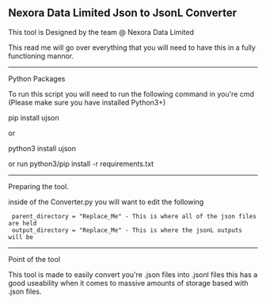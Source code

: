 ## Nexora Data Limited Json to JsonL Converter

This tool is Designed by the team @ Nexora Data Limited

This read me will go over everything that you will need to have this in a fully functioning mannor. 

---

Python Packages 

To run this script you will need to run the following command in you're cmd (Please make sure you have installed Python3+)

pip install ujson

or 

python3 install ujson

or run python3/pip install -r requirements.txt

---

Preparing the tool. 

inside of the Converter.py you will want to edit the following 

```
 parent_directory = "Replace_Me" - This is where all of the json files are held
 output_directory = "Replace_Me" - This is where the jsonL outputs will be
 ```

 ---

 Point of the tool
 
 This tool is made to easily convert you're .json files into .jsonl files this has a good useability when it comes to massive amounts of storage based with .json files.